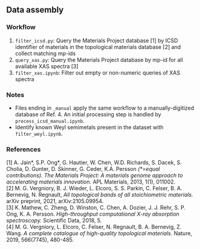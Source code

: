 ## Data assembly

### Workflow
1. `filter_icsd.py`: Query the Materials Project database [1] by ICSD identifier of materials in the topological materials database [2] and collect matching mp-ids
2. `query_xas.py`: Query the Materials Project database by mp-id for all available XAS spectra [3]
3. `filter_xas.ipynb`: Filter out empty or non-numeric queries of XAS spectra

### Notes
* Files ending in `_manual` apply the same workflow to a manually-digitized database of Ref. 4. An initial processing step is handled by `process_icsd_manual.ipynb`.
* Identify known Weyl semimetals present in the dataset with `filter_weyl.ipynb`.

### References 
[1] A. Jain\*, S.P. Ong\*, G. Hautier, W. Chen, W.D. Richards, S. Dacek, S. Cholia, D. Gunter, D. Skinner, G. Ceder, K.A. Persson *(\*=equal contributions). The Materials Project: A materials genome approach to accelerating materials innovation.* APL Materials, 2013, 1(1), 011002.\
[2] M. G. Vergniory, B. J. Wieder, L. Elcoro, S. S. Parkin, C. Felser, B. A. Bernevig, N. Regnault, *All topological bands of all stoichiometric materials.* arXiv preprint, 2021, arXiv:2105.09954.\
[3] K. Mathew, C. Zheng, D. Winston, C. Chen, A. Dozier, J. J. Rehr, S. P. Ong, K. A. Persson. *High-throughput computational X-ray absorption spectroscopy.* Scientific Data, 2018, 5.\
[4] M. G. Vergniory, L. Elcoro, C. Felser, N. Regnault, B. A. Bernevig, Z. Wang. *A complete catalogue of high-quality topological materials.* Nature, 2019, 566(7745), 480-485.